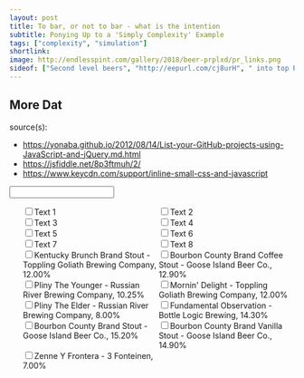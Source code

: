 ```yaml
---
layout: post
title: To bar, or not to bar - what is the intention
subtitle: Ponying Up to a 'Simply Complexity' Example
tags: ["complexity", "simulation"]
shortlink: 
image: http://endlesspint.com/gallery/2018/beer-prplxd/pr_links.png
sideof: ["Second level beers", "http://eepurl.com/cj8urH", " into top PR style (grandparent sytles)."]
---
```


## More Dat

source(s): 
* https://yonaba.github.io/2012/08/14/List-your-GitHub-projects-using-JavaScript-and-jQuery.md.html
* https://jsfiddle.net/8p3ftmuh/2/
* https://www.keycdn.com/support/inline-small-css-and-javascript


<style>
.checkbox-grid li {
  display: block;
  float: left;
  width: 50%;
}
</style>




<input id="total" readonly>

<ul class="checkbox-grid">
  <li><input type="checkbox" name="text1" value="100" /><label for="text1">Text 1</label></li>
  <li><input type="checkbox" name="text2" value="110" /><label for="text2">Text 2</label></li>
  <li><input type="checkbox" name="text3" value="235" /><label for="text3">Text 3</label></li>
  <li><input type="checkbox" name="text4" value="554" /><label for="text4">Text 4</label></li>
  <li><input type="checkbox" name="text5" value="785" /><label for="text5">Text 5</label></li>
  <li><input type="checkbox" name="text6" value="111" /><label for="text6">Text 6</label></li>
  <li><input type="checkbox" name="text7" value="962" /><label for="text7">Text 7</label></li>
  <li><input type="checkbox" name="text8" value="474" /><label for="text8">Text 8</label></li>
  <li><input type="checkbox" name="Kentucky_Toppling1" value="3" /><label for="Kentucky_Toppling1">Kentucky Brunch Brand Stout - Toppling Goliath Brewing Company, 12.00%</label></li>
<li><input type="checkbox" name="Bourbon_Goose9" value="2.41875" /><label for="Bourbon_Goose9">Bourbon County Brand Coffee Stout - Goose Island Beer Co., 12.90%</label></li>
<li><input type="checkbox" name="Pliny_Russian7" value="2.5625" /><label for="Pliny_Russian7">Pliny The Younger - Russian River Brewing Company, 10.25%</label></li>
<li><input type="checkbox" name="Mornin'_Toppling8" value="3" /><label for="Mornin'_Toppling8">Mornin' Delight - Toppling Goliath Brewing Company, 12.00%</label></li>
<li><input type="checkbox" name="Pliny_Russian15" value="3" /><label for="Pliny_Russian15">Pliny The Elder - Russian River Brewing Company, 8.00%</label></li>
<li><input type="checkbox" name="Fundamental_Bottle12" value="2.68125" /><label for="Fundamental_Bottle12">Fundamental Observation - Bottle Logic Brewing, 14.30%</label></li>
<li><input type="checkbox" name="Bourbon_Goose24" value="2.85" /><label for="Bourbon_Goose24">Bourbon County Brand Stout - Goose Island Beer Co., 15.20%</label></li>
<li><input type="checkbox" name="Bourbon_Goose36" value="2.79375" /><label for="Bourbon_Goose36">Bourbon County Brand Vanilla Stout - Goose Island Beer Co., 14.90%</label></li>
<li><input type="checkbox" name="Zenne_325" value="2.625" /><label for="Zenne_325">Zenne Y Frontera - 3 Fonteinen, 7.00%</label></li>

</ul>

<script src="http://ajax.microsoft.com/ajax/jquery/jquery-2.1.3.min.js" type="text/javascript"></script>
<script type="text/javascript">
    $('input:checkbox').change(function ()
    {
          var total = 0;
          $('input:checkbox:checked').each(function(){
           total += isNaN(parseInt($(this).val())) ? 0 : parseInt($(this).val());
          });   
          $("#total").val(total);
    });
</script>



